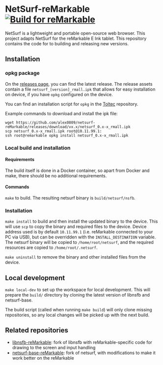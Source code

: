 # NetSurf-reMarkable [![Build for reMarkable](https://github.com/alex0809/netsurf-reMarkable/actions/workflows/build.yml/badge.svg)](https://github.com/alex0809/netsurf-reMarkable/actions/workflows/build.yml)

NetSurf is a lightweight and portable open-source web browser. This project adapts NetSurf for the reMarkable E Ink tablet.
This repository contains the code for to building and releasing new versions.

## Installation

### opkg package

On the [releases page](https://github.com/alex0809/netsurf-reMarkable/releases), you can find the latest release.
The release assets contain a file `netsurf_[version]_rmall.ipk` that allows for easy installation on device, if you have
`opkg` configured on the device. 

You can find an installation script for `opkg` in the [Toltec](https://github.com/toltec-dev/toltec) repository.

Example commands to download and install the ipk file:
```
wget https://github.com/alex0809/netsurf-reMarkable/releases/download/vx.x/netsurf_0.x-x_rmall.ipk
scp netsurf_0.x-x_rmall.ipk root@10.11.99.1:
ssh root@remarkable opkg install netsurf_0.x-x_rmall.ipk
```

### Local build and installation

#### Requirements

The build itself is done in a Docker container, so apart from Docker and make, there
should be no additional requirements.

#### Commands

`make` to build.
The resulting netsurf binary is `build/netsurf/nsfb`.

### Installation

`make install` to build and then install the updated binary to the device.
This will use `scp` to copy the binary and required files to the device.
Device address used is by default `10.11.99.1` (i.e. reMarkable connected to your PC via USB), but can be overridden with the `INSTALL_DESTINATION` variable.
The netsurf binary will be copied to `/home/root/netsurf`, and the required resources are copied to `/home/root/.netsurf`.

`make uninstall` to remove the binary and other installed files from the device.

## Local development

`make local-dev` to set up the workspace for local development.
This will prepare the `build/` directory by cloning the latest version of 
libnsfb and netsurf-base.

The build script (called when running `make build`) will only clone missing repositories,
so any local changes will be picked up with the next build.

## Related repositories

- [libnsfb-reMarkable](https://github.com/alex0809/libnsfb-reMarkable): fork of libnsfb with reMarkable-specific code for drawing to the screen and input handling
- [netsurf-base-reMarkable](https://github.com/alex0809/netsurf-base-reMarkable): fork of netsurf, with modifications to make it work better on the reMarkable
